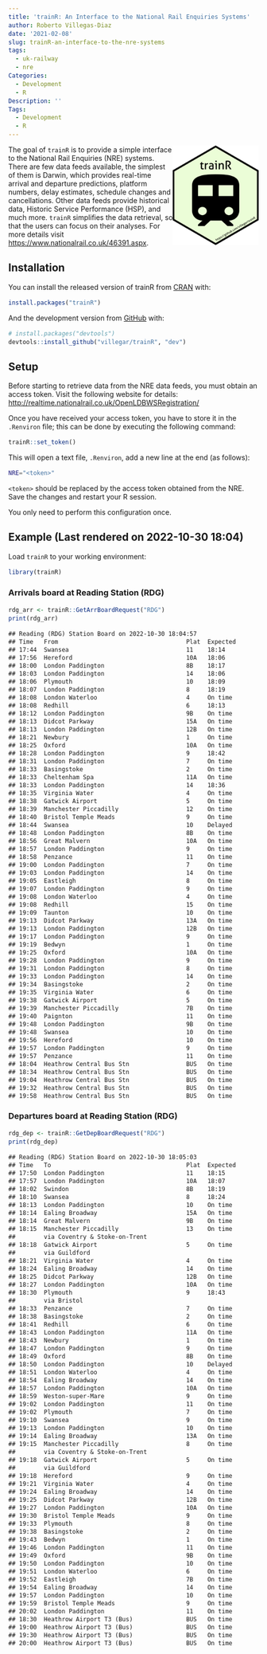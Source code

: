 ```yaml
---
title: 'trainR: An Interface to the National Rail Enquiries Systems'
author: Roberto Villegas-Diaz
date: '2021-02-08'
slug: trainR-an-interface-to-the-nre-systems
tags:
  - uk-railway
  - nre
Categories:
  - Development
  - R
Description: ''
Tags:
  - Development
  - R
---
```


<img src="https://raw.githubusercontent.com/villegar/trainR/main/inst/images/logo.png" alt="logo" align="right" height=200px/>

The goal of `trainR` is to provide a simple interface to the 
National Rail Enquiries (NRE) systems. There are few data feeds 
available, the simplest of them is Darwin, which provides real-time 
arrival and departure predictions, platform numbers, delay estimates, 
schedule changes and cancellations. Other data feeds provide historical 
data, Historic Service Performance (HSP), and much more. `trainR` 
simplifies the data retrieval, so that the users can focus on their 
analyses. For more details visit 
https://www.nationalrail.co.uk/46391.aspx.

## Installation

You can install the released version of trainR from [CRAN](https://CRAN.R-project.org) with:

``` r
install.packages("trainR")
```

And the development version from [GitHub](https://github.com/) with:

``` r
# install.packages("devtools")
devtools::install_github("villegar/trainR", "dev")
```

## Setup
Before starting to retrieve data from the NRE data feeds, you must obtain an access token. 
Visit the following website for details: http://realtime.nationalrail.co.uk/OpenLDBWSRegistration/

Once you have received your access token, you have to store it in the `.Renviron` file; this can be 
done by executing the following command:


```r
trainR::set_token()
```

This will open a text file, `.Renviron`, add a new line at the end (as follows):

```bash
NRE="<token>"
```

`<token>` should be replaced by the access token obtained from the NRE. Save the changes and restart 
your R session.

You only need to perform this configuration once.

## Example (Last rendered on 2022-10-30 18:04)

Load `trainR` to your working environment:

```r
library(trainR)
```

### Arrivals board at Reading Station (RDG)


```r
rdg_arr <- trainR::GetArrBoardRequest("RDG")
print(rdg_arr)
```

```
## Reading (RDG) Station Board on 2022-10-30 18:04:57
## Time   From                                    Plat  Expected
## 17:44  Swansea                                 11    18:14
## 17:56  Hereford                                10A   18:06
## 18:00  London Paddington                       8B    18:17
## 18:03  London Paddington                       14    18:06
## 18:06  Plymouth                                10    18:09
## 18:07  London Paddington                       8     18:19
## 18:08  London Waterloo                         4     On time
## 18:08  Redhill                                 6     18:13
## 18:12  London Paddington                       9B    On time
## 18:13  Didcot Parkway                          15A   On time
## 18:13  London Paddington                       12B   On time
## 18:21  Newbury                                 1     On time
## 18:25  Oxford                                  10A   On time
## 18:28  London Paddington                       9     18:42
## 18:31  London Paddington                       7     On time
## 18:33  Basingstoke                             2     On time
## 18:33  Cheltenham Spa                          11A   On time
## 18:33  London Paddington                       14    18:36
## 18:35  Virginia Water                          4     On time
## 18:38  Gatwick Airport                         5     On time
## 18:39  Manchester Piccadilly                   12    On time
## 18:40  Bristol Temple Meads                    9     On time
## 18:44  Swansea                                 10    Delayed
## 18:48  London Paddington                       8B    On time
## 18:56  Great Malvern                           10A   On time
## 18:57  London Paddington                       9     On time
## 18:58  Penzance                                11    On time
## 19:00  London Paddington                       7     On time
## 19:03  London Paddington                       14    On time
## 19:05  Eastleigh                               8     On time
## 19:07  London Paddington                       9     On time
## 19:08  London Waterloo                         4     On time
## 19:08  Redhill                                 15    On time
## 19:09  Taunton                                 10    On time
## 19:13  Didcot Parkway                          13A   On time
## 19:13  London Paddington                       12B   On time
## 19:17  London Paddington                       9     On time
## 19:19  Bedwyn                                  1     On time
## 19:25  Oxford                                  10A   On time
## 19:28  London Paddington                       9     On time
## 19:31  London Paddington                       8     On time
## 19:33  London Paddington                       14    On time
## 19:34  Basingstoke                             2     On time
## 19:35  Virginia Water                          6     On time
## 19:38  Gatwick Airport                         5     On time
## 19:39  Manchester Piccadilly                   7B    On time
## 19:40  Paignton                                11    On time
## 19:48  London Paddington                       9B    On time
## 19:48  Swansea                                 10    On time
## 19:56  Hereford                                10    On time
## 19:57  London Paddington                       9     On time
## 19:57  Penzance                                11    On time
## 18:04  Heathrow Central Bus Stn                BUS   On time
## 18:34  Heathrow Central Bus Stn                BUS   On time
## 19:04  Heathrow Central Bus Stn                BUS   On time
## 19:32  Heathrow Central Bus Stn                BUS   On time
## 19:58  Heathrow Central Bus Stn                BUS   On time
```

### Departures board at Reading Station (RDG)


```r
rdg_dep <- trainR::GetDepBoardRequest("RDG")
print(rdg_dep)
```

```
## Reading (RDG) Station Board on 2022-10-30 18:05:03
## Time   To                                      Plat  Expected
## 17:50  London Paddington                       11    18:15
## 17:57  London Paddington                       10A   18:07
## 18:02  Swindon                                 8B    18:19
## 18:10  Swansea                                 8     18:24
## 18:13  London Paddington                       10    On time
## 18:14  Ealing Broadway                         15A   On time
## 18:14  Great Malvern                           9B    On time
## 18:15  Manchester Piccadilly                   13    On time
##        via Coventry & Stoke-on-Trent           
## 18:18  Gatwick Airport                         5     On time
##        via Guildford                           
## 18:21  Virginia Water                          4     On time
## 18:24  Ealing Broadway                         14    On time
## 18:25  Didcot Parkway                          12B   On time
## 18:27  London Paddington                       10A   On time
## 18:30  Plymouth                                9     18:43
##        via Bristol                             
## 18:33  Penzance                                7     On time
## 18:38  Basingstoke                             2     On time
## 18:41  Redhill                                 6     On time
## 18:43  London Paddington                       11A   On time
## 18:43  Newbury                                 1     On time
## 18:47  London Paddington                       9     On time
## 18:49  Oxford                                  8B    On time
## 18:50  London Paddington                       10    Delayed
## 18:51  London Waterloo                         4     On time
## 18:54  Ealing Broadway                         14    On time
## 18:57  London Paddington                       10A   On time
## 18:59  Weston-super-Mare                       9     On time
## 19:02  London Paddington                       11    On time
## 19:02  Plymouth                                7     On time
## 19:10  Swansea                                 9     On time
## 19:13  London Paddington                       10    On time
## 19:14  Ealing Broadway                         13A   On time
## 19:15  Manchester Piccadilly                   8     On time
##        via Coventry & Stoke-on-Trent           
## 19:18  Gatwick Airport                         5     On time
##        via Guildford                           
## 19:18  Hereford                                9     On time
## 19:21  Virginia Water                          4     On time
## 19:24  Ealing Broadway                         14    On time
## 19:25  Didcot Parkway                          12B   On time
## 19:27  London Paddington                       10A   On time
## 19:30  Bristol Temple Meads                    9     On time
## 19:33  Plymouth                                8     On time
## 19:38  Basingstoke                             2     On time
## 19:43  Bedwyn                                  1     On time
## 19:46  London Paddington                       11    On time
## 19:49  Oxford                                  9B    On time
## 19:50  London Paddington                       10    On time
## 19:51  London Waterloo                         6     On time
## 19:52  Eastleigh                               7B    On time
## 19:54  Ealing Broadway                         14    On time
## 19:57  London Paddington                       10    On time
## 19:59  Bristol Temple Meads                    9     On time
## 20:02  London Paddington                       11    On time
## 18:30  Heathrow Airport T3 (Bus)               BUS   On time
## 19:00  Heathrow Airport T3 (Bus)               BUS   On time
## 19:30  Heathrow Airport T3 (Bus)               BUS   On time
## 20:00  Heathrow Airport T3 (Bus)               BUS   On time
```
